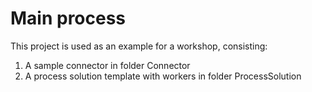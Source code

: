 # Main process 

This project is used as an example for a workshop, consisting:
1. A sample connector in folder Connector
2. A process solution template with workers in folder ProcessSolution
